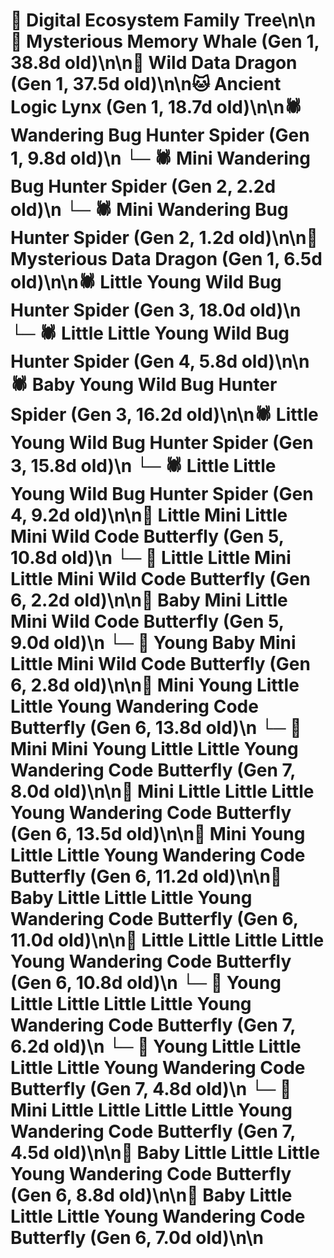 # 🌳 Digital Ecosystem Family Tree\n\n🐋 Mysterious Memory Whale (Gen 1, 38.8d old)\n\n🐉 Wild Data Dragon (Gen 1, 37.5d old)\n\n🐱 Ancient Logic Lynx (Gen 1, 18.7d old)\n\n🕷️ Wandering Bug Hunter Spider (Gen 1, 9.8d old)\n  └─ 🕷️ Mini Wandering Bug Hunter Spider (Gen 2, 2.2d old)\n  └─ 🕷️ Mini Wandering Bug Hunter Spider (Gen 2, 1.2d old)\n\n🐉 Mysterious Data Dragon (Gen 1, 6.5d old)\n\n🕷️ Little Young Wild Bug Hunter Spider (Gen 3, 18.0d old)\n  └─ 🕷️ Little Little Young Wild Bug Hunter Spider (Gen 4, 5.8d old)\n\n🕷️ Baby Young Wild Bug Hunter Spider (Gen 3, 16.2d old)\n\n🕷️ Little Young Wild Bug Hunter Spider (Gen 3, 15.8d old)\n  └─ 🕷️ Little Little Young Wild Bug Hunter Spider (Gen 4, 9.2d old)\n\n🦋 Little Mini Little Mini Wild Code Butterfly (Gen 5, 10.8d old)\n  └─ 🦋 Little Little Mini Little Mini Wild Code Butterfly (Gen 6, 2.2d old)\n\n🦋 Baby Mini Little Mini Wild Code Butterfly (Gen 5, 9.0d old)\n  └─ 🦋 Young Baby Mini Little Mini Wild Code Butterfly (Gen 6, 2.8d old)\n\n🦋 Mini Young Little Little Young Wandering Code Butterfly (Gen 6, 13.8d old)\n  └─ 🦋 Mini Mini Young Little Little Young Wandering Code Butterfly (Gen 7, 8.0d old)\n\n🦋 Mini Little Little Little Young Wandering Code Butterfly (Gen 6, 13.5d old)\n\n🦋 Mini Young Little Little Young Wandering Code Butterfly (Gen 6, 11.2d old)\n\n🦋 Baby Little Little Little Young Wandering Code Butterfly (Gen 6, 11.0d old)\n\n🦋 Little Little Little Little Young Wandering Code Butterfly (Gen 6, 10.8d old)\n  └─ 🦋 Young Little Little Little Little Young Wandering Code Butterfly (Gen 7, 6.2d old)\n  └─ 🦋 Young Little Little Little Little Young Wandering Code Butterfly (Gen 7, 4.8d old)\n  └─ 🦋 Mini Little Little Little Little Young Wandering Code Butterfly (Gen 7, 4.5d old)\n\n🦋 Baby Little Little Little Young Wandering Code Butterfly (Gen 6, 8.8d old)\n\n🦋 Baby Little Little Little Young Wandering Code Butterfly (Gen 6, 7.0d old)\n\n